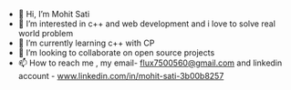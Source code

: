 - 👋 Hi, I’m Mohit Sati
- 👀 I’m interested in c++ and web development and i love to solve real world problem
- 🌱 I’m currently learning c++ with CP
- 💞️ I’m looking to collaborate on open source projects
- 📫 How to reach me ,  my email- flux7500560@gmail.com and linkedin account - www.linkedin.com/in/mohit-sati-3b00b8257
  


